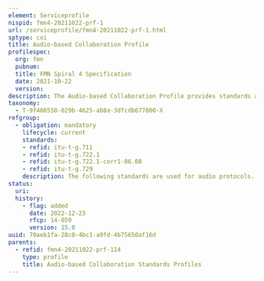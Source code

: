 ```yaml
---
element: Serviceprofile
nispid: fmn4-20211022-prf-1
url: /serviceprofile/fmn4-20211022-prf-1.html
sptype: coi
title: Audio-based Collaboration Profile
profilespec:
  org: fmn
  pubnum: 
  title: FMN Spiral 4 Specification
  date: 2021-10-22
  version: 
description: The Audio-based Collaboration Profile provides standards and guidance for the implementation of an interoperable voice system (telephony) on federated mission networks.
taxonomy:
  - T-9f408558-029b-4625-ab8a-3dfcdb677800-X
refgroup:
  - obligation: mandatory
    lifecycle: current
    standards: 
    - refid: itu-t-g.711
    - refid: itu-t-g.722.1
    - refid: itu-t-g.722.1-corr1-06.08
    - refid: itu-t-g.729
    description: The following standards are used for audio protocols.
status:
  uri: 
  history: 
    - flag: added
      date: 2022-12-23
      rfcp: 14-059
      version: 15.0
uuid: 70aeb1fa-28c0-4bc1-a9fd-4b75650af16d
parents:
  - refid: fmn4-20211022-prf-114
    type: profile
    title: Audio-based Collaboration Standards Profiles
---
```

